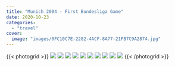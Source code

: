 ```yaml
---
title: "Munich 2004 - First Bundesliga Game"
date: 2020-10-23
categories:
  - "travel"
cover:
  image: "images/0FC10C7E-2282-4ACF-8A77-21FB7C9A2874.jpg"
---
```


{{< photogrid >}}
![](images/0FC10C7E-2282-4ACF-8A77-21FB7C9A2874.jpg)
![](images/IMG_0645.jpg)
![](images/IMG_0590.jpg)
![](images/IMG_0651.jpg)
![](images/IMG_0664.jpg)
![](images/1C6A0B2A-5D49-4382-A74C-1449EB5149C9.jpg)
![](images/IMG_0711.jpg)
![](images/IMG_0722.jpg)
![](images/IMG_0730.jpg)
![](images/IMG_0732.jpg)
{{< /photogrid >}}
